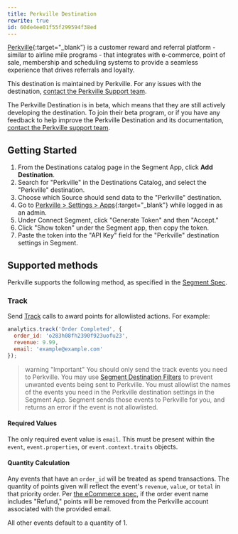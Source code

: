 ```yaml
---
title: Perkville Destination
rewrite: true
id: 60de4ee01f55f299594f38ed
---
```

[Perkville](https://www.perkville.com/?utm_source=segmentio&utm_medium=docs&utm_campaign=partners){:target="_blank”} is a customer reward and referral platform - similar to airline mile programs - that integrates with e-commerce, point of sale, membership and scheduling systems to provide a seamless experience that drives referrals and loyalty.

This destination is maintained by Perkville. For any issues with the destination, [contact the Perkville Support team](mailto:support@perkville.com).

The Perkville Destination is in beta, which means that they are still actively developing the destination. To join their beta program, or if you have any feedback to help improve the Perkville Destination and its documentation, [contact the Perkville support team](mailto:support@perkville.com).


## Getting Started



1. From the Destinations catalog page in the Segment App, click **Add Destination**.
2. Search for "Perkville" in the Destinations Catalog, and select the "Perkville" destination.
3. Choose which Source should send data to the "Perkville" destination.
4. Go to [Perkville > Settings > Apps](https://www.perkville.com/settings/usr/apps/){:target="_blank"} while logged in as an admin.
5. Under Connect Segment, click "Generate Token" and then "Accept."
6. Click "Show token" under the Segment app, then copy the token.
7. Paste the token into the "API Key" field for the "Perkville" destination settings in Segment.


## Supported methods

Perkville supports the following method, as specified in the [Segment Spec](/docs/connections/spec).


### Track

Send [Track](/docs/connections/spec/track) calls to award points for allowlisted actions. For example:

```js
analytics.track('Order Completed', {
  order_id: 'o283h08fh2390f923uofu23',
  revenue: 9.99,
  email: 'example@example.com'
});
```

> warning "Important"
> You should only send the track events you need to Perkville. You may use [Segment Destination Filters](/docs/connections/destinations/destination-filters/) to prevent unwanted events being sent to Perkville. You must allowlist the names of the events you need in the Perkville destination settings in the Segment App. Segment sends those events to Perkville for you, and returns an error if the event is not allowlisted.

#### Required Values

The only required event value is `email`. This must be present within the `event`, `event.properties`, or `event.context.traits` objects.

#### Quantity Calculation

Any events that have an `order_id` will be treated as spend transactions. The quantity of points given will reflect the event's `revenue`, `value`, or `total` in that priority order. Per [the eCommerce spec](/docs/connections/spec/ecommerce/v2/#order-refunded), if the order event name includes "Refund," points will be removed from the Perkville account associated with the provided email.

All other events default to a quantity of 1.